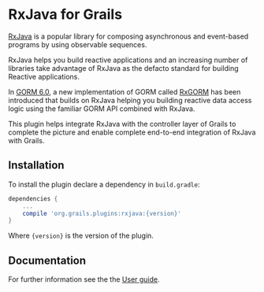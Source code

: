# RxJava for Grails

[RxJava](https://github.com/ReactiveX/RxJava) is a popular library for composing asynchronous and event-based programs by using observable sequences.

RxJava helps you build reactive applications and an increasing number of libraries take advantage of RxJava as the defacto standard for building Reactive applications.

In [GORM 6.0](http://gorm.grails.org/6.0.x), a new implementation of GORM called [RxGORM](http://gorm.grails.org/6.0.x/rx/manual) has been introduced that builds on RxJava helping you building reactive data access logic using the familiar GORM API combined with RxJava.

This plugin helps integrate RxJava with the controller layer of Grails to complete the picture and enable complete end-to-end integration of RxJava with Grails.

## Installation

To install the plugin declare a dependency in `build.gradle`:

```groovy
dependencies {
    ...
    compile 'org.grails.plugins:rxjava:{version}'
}
```

Where `{version}` is the version of the plugin.

## Documentation 

For further information see the the [User guide](http://grails-plugins.github.io/grails-rxjava/snapshot/). 